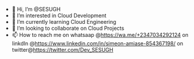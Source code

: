 - 👋 Hi, I’m @SESUGH
- 👀 I’m interested in Cloud Development
- 🌱 I’m currently learning Cloud Engineering
- 💞️ I’m looking to collaborate on Cloud Projects
- 📫 How to reach me on whatsaap @https://wa.me/+2347034292124 on linkdIn @https://www.linkedin.com/in/simeon-amiase-854367198/ on twitter@https://twitter.com/Dev_SESUGH

<!---
Dev-SESUGH/Dev-SESUGH is a ✨ special ✨ repository because its `README.md` (this file) appears on your GitHub profile.
You can click the Preview link to take a look at your changes.
--->
